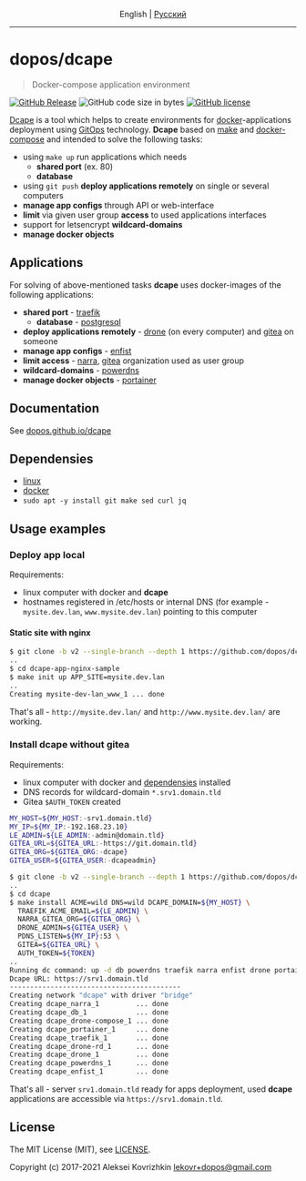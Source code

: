 <p align="center">
  <span>English</span> |
  <a href="README.md#readme">Pусский</a>
</p>

---

# dopos/dcape

> Docker-compose application environment

[![GitHub Release][1]][2]
![GitHub code size in bytes][3]
[![GitHub license][4]][5]

[1]: https://img.shields.io/github/release/dopos/dcape.svg
[2]: https://github.com/dopos/dcape/releases
[3]: https://img.shields.io/github/languages/code-size/dopos/dcape.svg
[4]: https://img.shields.io/github/license/dopos/dcape.svg
[5]: LICENSE

[Dcape](https://github.com/dopos/dcape) is a tool which helps to create environments for [docker](https://www.docker.com/)-applications deployment using [GitOps](https://www.gitops.tech/) technology. **Dcape** based on [make](https://www.gnu.org/software/make/) and [docker-compose](https://docs.docker.com/compose/) and intended to solve the following tasks:

* using `make up` run applications which needs
  * **shared port** (ex. 80)
  * **database**
* using `git push` **deploy applications remotely** on single or several computers
* **manage app configs** through API or web-interface
* **limit** via given user group **access** to used applications interfaces
* support for letsencrypt **wildcard-domains**
* **manage docker objects**

## Applications

For solving of above-mentioned tasks **dcape** uses docker-images of the following applications:

* **shared port**  - [traefik](https://traefik.io/)
  * **database** - [postgresql](https://www.postgresql.org)
* **deploy applications remotely** - [drone](https://github.com/drone) (on every computer) and [gitea](https://gitea.io/) on someone
* **manage app configs** - [enfist](https://github.com/apisite/app-enfist)
* **limit access** - [narra](https://github.com/dopos/narra), [gitea](https://gitea.io/) organization used as user group
* **wildcard-domains** - [powerdns](https://www.powerdns.com/)
* **manage docker objects** - [portainer](https://portainer.io/)

## Documentation

See [dopos.github.io/dcape](https://dopos.github.io/en/dcape)

## Dependensies

* [linux](https://ubuntu.com/download)
* [docker](https://docs.docker.com/engine/install/ubuntu/)
* `sudo apt -y install git make sed curl jq`

## Usage examples

### Deploy app local

Requirements:

* linux computer with docker and **dcape**
* hostnames registered in /etc/hosts or internal DNS (for example - `mysite.dev.lan`, `www.mysite.dev.lan`) pointing to this computer

#### Static site with nginx

```bash
$ git clone -b v2 --single-branch --depth 1 https://github.com/dopos/dcape-app-nginx-sample.git
..
$ cd dcape-app-nginx-sample
$ make init up APP_SITE=mysite.dev.lan
..
Creating mysite-dev-lan_www_1 ... done
```

That's all - `http://mysite.dev.lan/` and `http://www.mysite.dev.lan/` are working.

### Install dcape without gitea

Requirements:

* linux computer with docker and [dependensies](#Dependensies) installed
* DNS records for wildcard-domain `*.srv1.domain.tld`
* Gitea `$AUTH_TOKEN` created

```bash
MY_HOST=${MY_HOST:-srv1.domain.tld}
MY_IP=${MY_IP:-192.168.23.10}
LE_ADMIN=${LE_ADMIN:-admin@domain.tld}
GITEA_URL=${GITEA_URL:-https://git.domain.tld}
GITEA_ORG=${GITEA_ORG:-dcape}
GITEA_USER=${GITEA_USER:-dcapeadmin}

$ git clone -b v2 --single-branch --depth 1 https://github.com/dopos/dcape.git
..
$ cd dcape
$ make install ACME=wild DNS=wild DCAPE_DOMAIN=${MY_HOST} \
  TRAEFIK_ACME_EMAIL=${LE_ADMIN} \
  NARRA_GITEA_ORG=${GITEA_ORG} \
  DRONE_ADMIN=${GITEA_USER} \
  PDNS_LISTEN=${MY_IP}:53 \
  GITEA=${GITEA_URL} \
  AUTH_TOKEN=${TOKEN}
..
Running dc command: up -d db powerdns traefik narra enfist drone portainer
Dcape URL: https://srv1.domain.tld
------------------------------------------
Creating network "dcape" with driver "bridge"
Creating dcape_narra_1         ... done
Creating dcape_db_1            ... done
Creating dcape_drone-compose_1 ... done
Creating dcape_portainer_1     ... done
Creating dcape_traefik_1       ... done
Creating dcape_drone-rd_1      ... done
Creating dcape_drone_1         ... done
Creating dcape_powerdns_1      ... done
Creating dcape_enfist_1        ... done

```

That's all - server `srv1.domain.tld` ready for apps deployment, used **dcape** applications are accessible via `https://srv1.domain.tld`.

## License

The MIT License (MIT), see [LICENSE](LICENSE).

Copyright (c) 2017-2021 Aleksei Kovrizhkin <lekovr+dopos@gmail.com>
